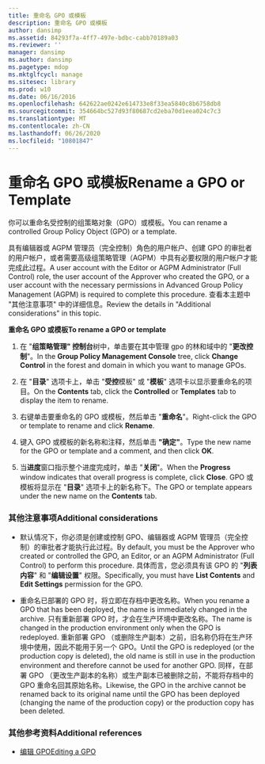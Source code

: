 ```yaml
---
title: 重命名 GPO 或模板
description: 重命名 GPO 或模板
author: dansimp
ms.assetid: 84293f7a-4ff7-497e-bdbc-cabb70189a03
ms.reviewer: ''
manager: dansimp
ms.author: dansimp
ms.pagetype: mdop
ms.mktglfcycl: manage
ms.sitesec: library
ms.prod: w10
ms.date: 06/16/2016
ms.openlocfilehash: 642622ae0242e614733e8f33ea5840c8b6758db8
ms.sourcegitcommit: 354664bc527d93f80687cd2eba70d1eea024c7c3
ms.translationtype: MT
ms.contentlocale: zh-CN
ms.lasthandoff: 06/26/2020
ms.locfileid: "10801847"
---
```

# <span data-ttu-id="784b9-103">重命名 GPO 或模板</span><span class="sxs-lookup"><span data-stu-id="784b9-103">Rename a GPO or Template</span></span>


<span data-ttu-id="784b9-104">你可以重命名受控制的组策略对象（GPO）或模板。</span><span class="sxs-lookup"><span data-stu-id="784b9-104">You can rename a controlled Group Policy Object (GPO) or a template.</span></span>

<span data-ttu-id="784b9-105">具有编辑器或 AGPM 管理员（完全控制）角色的用户帐户、创建 GPO 的审批者的用户帐户，或者需要高级组策略管理（AGPM）中具有必要权限的用户帐户才能完成此过程。</span><span class="sxs-lookup"><span data-stu-id="784b9-105">A user account with the Editor or AGPM Administrator (Full Control) role, the user account of the Approver who created the GPO, or a user account with the necessary permissions in Advanced Group Policy Management (AGPM) is required to complete this procedure.</span></span> <span data-ttu-id="784b9-106">查看本主题中 "其他注意事项" 中的详细信息。</span><span class="sxs-lookup"><span data-stu-id="784b9-106">Review the details in "Additional considerations" in this topic.</span></span>

**<span data-ttu-id="784b9-107">重命名 GPO 或模板</span><span class="sxs-lookup"><span data-stu-id="784b9-107">To rename a GPO or template</span></span>**

1.  <span data-ttu-id="784b9-108">在 "**组策略管理" 控制台**树中，单击要在其中管理 gpo 的林和域中的 "**更改控制**"。</span><span class="sxs-lookup"><span data-stu-id="784b9-108">In the **Group Policy Management Console** tree, click **Change Control** in the forest and domain in which you want to manage GPOs.</span></span>

2.  <span data-ttu-id="784b9-109">在 "**目录**" 选项卡上，单击 "**受控**模板" 或 "**模板**" 选项卡以显示要重命名的项目。</span><span class="sxs-lookup"><span data-stu-id="784b9-109">On the **Contents** tab, click the **Controlled** or **Templates** tab to display the item to rename.</span></span>

3.  <span data-ttu-id="784b9-110">右键单击要重命名的 GPO 或模板，然后单击 "**重命名**"。</span><span class="sxs-lookup"><span data-stu-id="784b9-110">Right-click the GPO or template to rename and click **Rename**.</span></span>

4.  <span data-ttu-id="784b9-111">键入 GPO 或模板的新名称和注释，然后单击 **"确定"**。</span><span class="sxs-lookup"><span data-stu-id="784b9-111">Type the new name for the GPO or template and a comment, and then click **OK**.</span></span>

5.  <span data-ttu-id="784b9-112">当**进度**窗口指示整个进度完成时，单击 "**关闭**"。</span><span class="sxs-lookup"><span data-stu-id="784b9-112">When the **Progress** window indicates that overall progress is complete, click **Close**.</span></span> <span data-ttu-id="784b9-113">GPO 或模板将显示在 "**目录**" 选项卡上的新名称下。</span><span class="sxs-lookup"><span data-stu-id="784b9-113">The GPO or template appears under the new name on the **Contents** tab.</span></span>

### <span data-ttu-id="784b9-114">其他注意事项</span><span class="sxs-lookup"><span data-stu-id="784b9-114">Additional considerations</span></span>

-   <span data-ttu-id="784b9-115">默认情况下，你必须是创建或控制 GPO、编辑器或 AGPM 管理员（完全控制）的审批者才能执行此过程。</span><span class="sxs-lookup"><span data-stu-id="784b9-115">By default, you must be the Approver who created or controlled the GPO, an Editor, or an AGPM Administrator (Full Control) to perform this procedure.</span></span> <span data-ttu-id="784b9-116">具体而言，您必须具有该 GPO 的 "**列表内容**" 和 "**编辑设置**" 权限。</span><span class="sxs-lookup"><span data-stu-id="784b9-116">Specifically, you must have **List Contents** and **Edit Settings** permission for the GPO.</span></span>

-   <span data-ttu-id="784b9-117">重命名已部署的 GPO 时，将立即在存档中更改名称。</span><span class="sxs-lookup"><span data-stu-id="784b9-117">When you rename a GPO that has been deployed, the name is immediately changed in the archive.</span></span> <span data-ttu-id="784b9-118">只有重新部署 GPO 时，才会在生产环境中更改名称。</span><span class="sxs-lookup"><span data-stu-id="784b9-118">The name is changed in the production environment only when the GPO is redeployed.</span></span> <span data-ttu-id="784b9-119">重新部署 GPO （或删除生产副本）之前，旧名称仍将在生产环境中使用，因此不能用于另一个 GPO。</span><span class="sxs-lookup"><span data-stu-id="784b9-119">Until the GPO is redeployed (or the production copy is deleted), the old name is still in use in the production environment and therefore cannot be used for another GPO.</span></span> <span data-ttu-id="784b9-120">同样，在部署 GPO （更改生产副本的名称）或生产副本已被删除之前，不能将存档中的 GPO 重命名回其原始名称。</span><span class="sxs-lookup"><span data-stu-id="784b9-120">Likewise, the GPO in the archive cannot be renamed back to its original name until the GPO has been deployed (changing the name of the production copy) or the production copy has been deleted.</span></span>

### <span data-ttu-id="784b9-121">其他参考资料</span><span class="sxs-lookup"><span data-stu-id="784b9-121">Additional references</span></span>

-   [<span data-ttu-id="784b9-122">编辑 GPO</span><span class="sxs-lookup"><span data-stu-id="784b9-122">Editing a GPO</span></span>](editing-a-gpo-agpm40.md)

 

 





